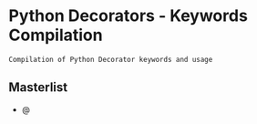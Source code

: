 # Python Decorators - Keywords Compilation

```
Compilation of Python Decorator keywords and usage
```

## Masterlist
+ @